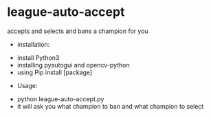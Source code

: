 # league-auto-accept
accepts and selects and bans a champion for you

* installation:
- install Python3
- installing pyautogui and opencv-python
- using Pip install [package]

* Usage:
- python league-auto-accept.py
- it will ask you what champion to ban and what champion to select
